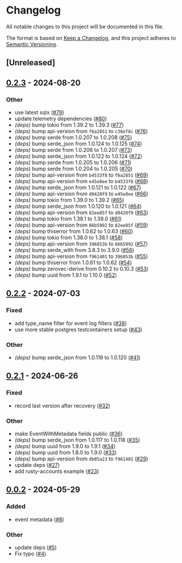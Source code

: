 # Changelog
All notable changes to this project will be documented in this file.

The format is based on [Keep a Changelog](https://keepachangelog.com/en/1.0.0/),
and this project adheres to [Semantic Versioning](https://semver.org/spec/v2.0.0.html).

## [Unreleased]

## [0.2.3](https://github.com/hseeberger/evented/compare/evented-v0.2.2...evented-v0.2.3) - 2024-08-20

### Other
- use latest sqlx ([#79](https://github.com/hseeberger/evented/pull/79))
- update telemetry dependencies ([#80](https://github.com/hseeberger/evented/pull/80))
- *(deps)* bump tokio from 1.39.2 to 1.39.3 ([#77](https://github.com/hseeberger/evented/pull/77))
- *(deps)* bump api-version from `f6a2851` to `c36ef8c` ([#76](https://github.com/hseeberger/evented/pull/76))
- *(deps)* bump serde from 1.0.207 to 1.0.208 ([#75](https://github.com/hseeberger/evented/pull/75))
- *(deps)* bump serde_json from 1.0.124 to 1.0.125 ([#74](https://github.com/hseeberger/evented/pull/74))
- *(deps)* bump serde from 1.0.206 to 1.0.207 ([#73](https://github.com/hseeberger/evented/pull/73))
- *(deps)* bump serde_json from 1.0.122 to 1.0.124 ([#72](https://github.com/hseeberger/evented/pull/72))
- *(deps)* bump serde from 1.0.205 to 1.0.206 ([#71](https://github.com/hseeberger/evented/pull/71))
- *(deps)* bump serde from 1.0.204 to 1.0.205 ([#70](https://github.com/hseeberger/evented/pull/70))
- *(deps)* bump api-version from `b4533f8` to `f6a2851` ([#69](https://github.com/hseeberger/evented/pull/69))
- *(deps)* bump api-version from `e45e8ee` to `b4533f8` ([#68](https://github.com/hseeberger/evented/pull/68))
- *(deps)* bump serde_json from 1.0.121 to 1.0.122 ([#67](https://github.com/hseeberger/evented/pull/67))
- *(deps)* bump api-version from `d0420f9` to `e45e8ee` ([#66](https://github.com/hseeberger/evented/pull/66))
- *(deps)* bump tokio from 1.39.0 to 1.39.2 ([#65](https://github.com/hseeberger/evented/pull/65))
- *(deps)* bump serde_json from 1.0.120 to 1.0.121 ([#64](https://github.com/hseeberger/evented/pull/64))
- *(deps)* bump api-version from `82ee85f` to `d0420f9` ([#63](https://github.com/hseeberger/evented/pull/63))
- *(deps)* bump tokio from 1.38.1 to 1.39.0 ([#61](https://github.com/hseeberger/evented/pull/61))
- *(deps)* bump api-version from `86b5992` to `82ee85f` ([#59](https://github.com/hseeberger/evented/pull/59))
- *(deps)* bump thiserror from 1.0.62 to 1.0.63 ([#60](https://github.com/hseeberger/evented/pull/60))
- *(deps)* bump tokio from 1.38.0 to 1.38.1 ([#58](https://github.com/hseeberger/evented/pull/58))
- *(deps)* bump api-version from `396853b` to `86b5992` ([#57](https://github.com/hseeberger/evented/pull/57))
- *(deps)* bump serde_with from 3.8.3 to 3.9.0 ([#56](https://github.com/hseeberger/evented/pull/56))
- *(deps)* bump api-version from `f961401` to `396853b` ([#55](https://github.com/hseeberger/evented/pull/55))
- *(deps)* bump thiserror from 1.0.61 to 1.0.62 ([#54](https://github.com/hseeberger/evented/pull/54))
- *(deps)* bump zerovec-derive from 0.10.2 to 0.10.3 ([#53](https://github.com/hseeberger/evented/pull/53))
- *(deps)* bump uuid from 1.9.1 to 1.10.0 ([#52](https://github.com/hseeberger/evented/pull/52))

## [0.2.2](https://github.com/hseeberger/evented/compare/evented-v0.2.1...evented-v0.2.2) - 2024-07-03

### Fixed
- add type_name filter for event log filters ([#38](https://github.com/hseeberger/evented/pull/38))
- use more stable postgres testcontainers setup ([#43](https://github.com/hseeberger/evented/pull/43))

### Other
- *(deps)* bump serde_json from 1.0.119 to 1.0.120 ([#41](https://github.com/hseeberger/evented/pull/41))

## [0.2.1](https://github.com/hseeberger/evented/compare/evented-v0.2.0...evented-v0.2.1) - 2024-06-26

### Fixed
- record last version after recovery ([#32](https://github.com/hseeberger/evented/pull/32))

### Other
- make EventWithMetadata fields public ([#36](https://github.com/hseeberger/evented/pull/36))
- *(deps)* bump serde_json from 1.0.117 to 1.0.118 ([#35](https://github.com/hseeberger/evented/pull/35))
- *(deps)* bump uuid from 1.9.0 to 1.9.1 ([#34](https://github.com/hseeberger/evented/pull/34))
- *(deps)* bump uuid from 1.8.0 to 1.9.0 ([#33](https://github.com/hseeberger/evented/pull/33))
- *(deps)* bump api-version from `db05a23` to `f961401` ([#29](https://github.com/hseeberger/evented/pull/29))
- update deps ([#27](https://github.com/hseeberger/evented/pull/27))
- add rusty-accounts example ([#23](https://github.com/hseeberger/evented/pull/23))

## [0.0.2](https://github.com/hseeberger/evented/compare/v0.0.1...v0.0.2) - 2024-05-29

### Added
- event metadata ([#8](https://github.com/hseeberger/evented/pull/8))

### Other
- update deps ([#5](https://github.com/hseeberger/evented/pull/5))
- Fix typo ([#4](https://github.com/hseeberger/evented/pull/4))
